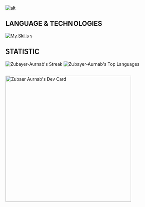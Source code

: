 
![alt](https://i.ibb.co/W3P61QJ/Make-your-README-1.png)
## LANGUAGE & TECHNOLOGIES 
[![My Skills](https://skillicons.dev/icons?i=js,react,express,nodejs,mongodb,html,tailwind,css,firebase,git,github,vercel,netlify,vscode)](https://skillicons.dev)
s
## STATISTIC

![Zubayer-Aurnab's Streak](https://github-readme-streak-stats.herokuapp.com/?user=Zubayer-Aurnab&theme=ayu-mirage&hide_border=false)
![Zubayer-Aurnab's Top Languages](https://github-readme-stats.vercel.app/api/top-langs/?username=Zubayer-Aurnab&theme=onedark&show_icons=true&hide_border=true&layout=compact)
##
<a href="https://app.daily.dev/zubaeraurnab"><img src="https://api.daily.dev/devcards/30adde8685374544a5e4d14253cdb7d7.png?r=j1w" width="400" alt="Zubaer Aurnab's Dev Card"/></a>




<!---
Zubayer-Aurnab/Zubayer-Aurnab is a ✨ special ✨ repository because its `README.md` (this file) appears on your GitHub profile.
You can click the Preview link to take a look at your changes.
--->
